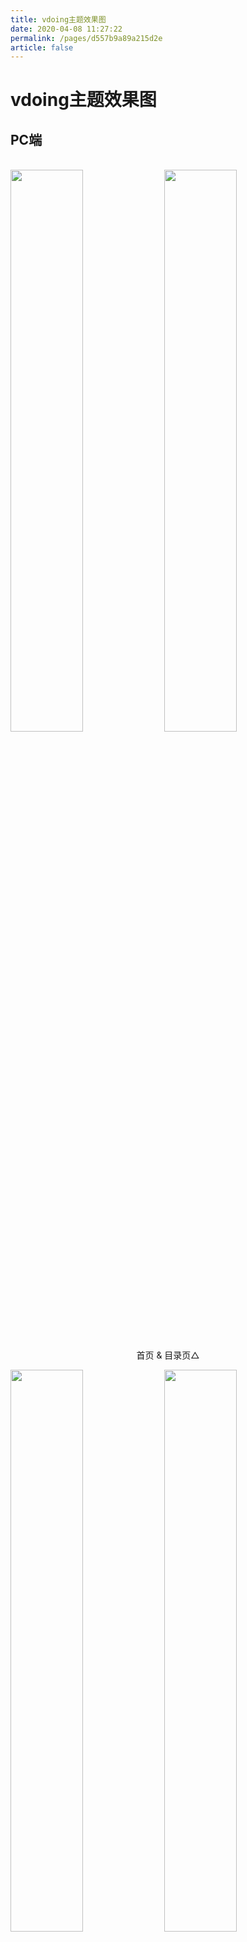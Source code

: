 ```yaml
---
title: vdoing主题效果图
date: 2020-04-08 11:27:22
permalink: /pages/d557b9a89a215d2e
article: false
---
```


# vdoing主题效果图

## PC端

<br/>
<img src="https://cdn.jsdelivr.net/gh/tanbingqian/image_store/blog/71BF971A-9BF0-4737-A891-C444293BF2DA.jpg" style="width:48%;"/>
<img src="https://cdn.jsdelivr.net/gh/tanbingqian/image_store/blog/2A7439E9-68B3-496D-8BAF-5F68468BA381.jpg"  style="width:48%;" />
<p align="center">首页 & 目录页△</p>
<img src="https://cdn.jsdelivr.net/gh/tanbingqian/image_store/blog/6F1EF4F9-04A4-4F53-9216-F9EA613E65DF.jpg"  style="width:48%;" />
<img src="https://cdn.jsdelivr.net/gh/tanbingqian/image_store/blog/467A6C4D-7E4C-4DBE-BA34-511EEEF851FE.jpg"  style="width:48%;" />
<p align="center">文章详情页 & 时间轴页△</p>

## 首页个性化大图

<br/>
<img src="https://cdn.jsdelivr.net/gh/tanbingqian/image_store/blog/72A44C68-E1FE-47ED-8582-3B11CF1F1B6B.jpg" />
<p align="center">首页个性化大图△</p>

## 深色模式和阅读模式

<br/>
<img src="https://cdn.jsdelivr.net/gh/tanbingqian/image_store/blog/DC07BD8C-3484-4AA9-B014-7324F8972313.jpg"  style="width:48%;" />
<img src="https://cdn.jsdelivr.net/gh/tanbingqian/image_store/blog/E95493C4-12A1-411B-BB3E-0998037A164D.jpg"  style="width:48%;" />
<p align="center">深色模式△</p>
<img src="https://cdn.jsdelivr.net/gh/tanbingqian/image_store/blog/F9322F0B-321A-4DEB-ABC9-7FF66006D51B.jpg"  style="width:48%;" />
<img src="https://cdn.jsdelivr.net/gh/tanbingqian/image_store/blog/C6709C23-BC3F-4177-89C8-77E19D9714E9.jpg"  style="width:48%;" />
<p align="center">阅读模式△</p>

## 移动端

<br/>
<img src="https://cdn.jsdelivr.net/gh/tanbingqian/image_store/blog/h503.png" style="width:24%;" />
<img src="https://cdn.jsdelivr.net/gh/tanbingqian/image_store/blog/h502.png" style="width:24%;" />
<img src="https://cdn.jsdelivr.net/gh/tanbingqian/image_store/blog/h501.png" style="width:24%;" />
<img src="https://cdn.jsdelivr.net/gh/tanbingqian/image_store/blog/h504.png" style="width:24%;" />
<p align="center">移动端效果△</p>

<style scoped>
    /* .content__default img{border: 1px solid #ccc;} */
</style>


